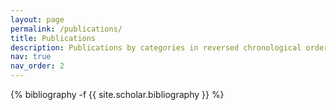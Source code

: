 ```yaml
---
layout: page
permalink: /publications/
title: Publications
description: Publications by categories in reversed chronological order.[Academicons](https://jpswalsh.github.io/academicons/)
nav: true
nav_order: 2
---
```

<!-- _pages/publications.md -->
<div class="publications">

{% bibliography -f {{ site.scholar.bibliography }} %}

</div>
